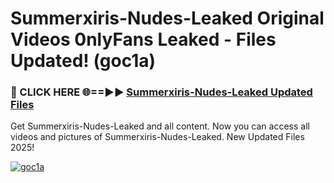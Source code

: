 # Summerxiris-Nudes-Leaked Original Videos 0nlyFans Leaked - Files Updated! (goc1a)

<h3>🔴 CLICK HERE 🌐==►► <a href="https://tinyurl.com/5h6xmrr3" rel="nofollow">Summerxiris-Nudes-Leaked Updated Files</a></h3>

Get Summerxiris-Nudes-Leaked and all content. Now you can access all videos and pictures of Summerxiris-Nudes-Leaked. New Updated Files 2025!

[![goc1a](https://i.imgur.com/KVD873Z.gif)](https://tinyurl.com/5h6xmrr3)
